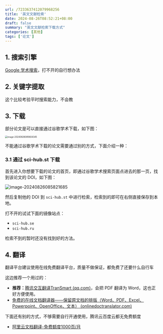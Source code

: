 ```yaml
---
url: /7233637412079968256
title: '英文文献检索'
date: 2024-08-26T08:52:21+08:00
draft: false
summary: "英文文献检索下载方式"
categories: [其他]
tags: ['论文']
---
```




## 1. 搜索引擎

[Google 学术搜索](https://scholar.google.com/schhp)，打不开的自行想办法

## 2. 关键字提取

这个比较考验平时搜索能力，不会教

## 3. 下载

部分论文是可以直接通过谷歌学术下载，如下图：

<img src="https://cdn.jsdelivr.net/gh/zrgzs/images@main/images/2024%2F08%2F26%2F08-56-57-d061c52dbd69d6491fec47bb660b3b05-image-20240826085604345-6af8f2.png" alt="image-20240826085604345" style="zoom:50%;" />

不能通过谷歌学术下载的论文需要通过别的方式，下面介绍一种：

### 3.1 通过 sci-hub.st 下载

首先进入你想要下载的论文的首页，即通过谷歌学术搜索页面点进去的那一页，找到该论文的 DOI，如下图：

![image-20240826085821685](https://cdn.jsdelivr.net/gh/zrgzs/images@main/images/2024%2F08%2F26%2F08-58-22-6fe080ae505f831bf961b521f6c2c13b-image-20240826085821685-f3252a.png)

然后复制他的 DOI 到 `sci-hub.st` 中进行检索，检索到的即可在右侧直接保存到本地。

打不开的试试下面的镜像站点：

- `sci-hub.se`
- `sci-hub.ru`

检索不到的暂时还没有找到好的方法。

## 4. 翻译

翻译平台建议使用在线免费翻译平台，质量不做保证，都免费了还要什么自行车

这边推荐一个用过的：

- **推荐：**[腾讯交互翻译TranSmart (qq.com)](https://yi.qq.com/zh-CN/file)，会把 PDF 翻译为 Word，这也正好方便使用。
- [免费的在线文档翻译器——保留原文档的排版（Word、PDF、Excel、Powerpoint、OpenOffice、文本） (onlinedoctranslator.com)](https://www.onlinedoctranslator.com/zh-CN/)

下面还有别的方式，不够需要自行开通使用，腾讯云百度云都无免费额度

- [阿里云文档翻译-免费额度1000页/月](https://help.aliyun.com/zh/machine-translation/product-overview/billing-overview)

